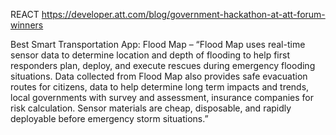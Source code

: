 

REACT
https://developer.att.com/blog/government-hackathon-at-att-forum-winners


Best Smart Transportation App: Flood Map – “Flood Map uses real-time sensor data to determine location and depth of flooding to help first responders plan, deploy, and execute rescues during emergency flooding situations. Data collected from Flood Map also provides safe evacuation routes for citizens, data to help determine long term impacts and trends, local governments with survey and assessment, insurance companies for risk calculation. Sensor materials are cheap, disposable, and rapidly deployable before emergency storm situations.”
